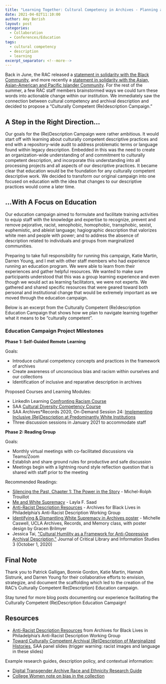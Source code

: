 ```yaml
---
title: "Learning Together: Cultural Competency in Archives - Planning an Education Campaign"
date: 2021-04-02T11:10:00
author: Amy Berish
layout: post
categories:
  - Collaboration
  - Conferences/Education
tags:
  - cultural competency
  - description
  - learning
excerpt_separator: <!--more-->
---
```


Back in June, the RAC released a [statement in solidarity with the Black Community](https://twitter.com/rockarch_org/status/1269009567935062016?s=20), and more recently a [statement in solidarity with the Asian, Asian-American and Pacific Islander Community](https://twitter.com/rockarch_org/status/1374083568939450368?s=20). For the rest of the summer, a few RAC staff members brainstormed ways we could turn these words into actionable change within our institution. We immediately saw the connection between cultural competency and archival description and decided to propose a “Culturally Competent (Re)description Campaign.”  
<!--more-->

## A Step in the Right Direction...
Our goals for the (Re)Description Campaign were rather ambitious. It would start off with learning about culturally competent descriptive practices and end with a repository-wide audit to address problematic terms or language found within legacy description. Embedded in this was the need to create an organization-wide understanding of and commitment to culturally competent description, and incorporate this understanding into all processing projects and all aspects of our descriptive practices. It became clear that education would be the foundation for any culturally competent descriptive work. We decided to transform our original campaign into one focused on education with the idea that changes to our descriptive practices would come a later time. 

## ...With A Focus on Education
Our education campaign aimed to formulate and facilitate training activities to equip staff with the knowledge and expertise to recognize, prevent and remove pejorative, racist, xenophobic, homophobic, transphobic, sexist, euphemistic, and ableist language; hagiographic description that valorizes white men and people with power; and to address the absence of description related to individuals and groups from marginalized communities.

Preparing to take full responsibility for running this campaign, Katie Martin, Darren Young, and I met with other staff members who had experience running an education program. We were able to learn from their experiences and gather helpful resources. We wanted to make sure participants understood that this was a group learning experience and even though we would act as learning facilitators, we were not experts. We gathered and shared specific resources that were geared toward both personal and institutional change that would be extremely important as we moved through the education campaign.

Below is an excerpt from the Culturally Competent (Re)description Education Campaign that shows how we plan to navigate learning together what it means to be “culturally competent”.

### Education Campaign Project Milestones
**Phase 1: Self-Guided Remote Learning**

Goals:
- Introduce cultural competency concepts and practices in the framework of archives
- Create awareness of unconscious bias and racism within ourselves and our collections
- Identification of inclusive and reparative description in archives

Proposed Courses and Learning Modules:
- LinkedIn Learning [Confronting Racism Course](https://www.linkedin.com/learning/confronting-racism-with-robin-diangelo)
- SAA [Cultural Diversity Competency Course](https://www2.archivists.org/prof-education/course-catalog/cultural-diversity-competency)
- SAA Archives*Records 2020, On-Demand Session 24: [Implementing Inclusive (Re)Description at Predominantly White Institutions](https://mvp.markeys.onl/SAA/agenda/session/306593)
- Three discussion sessions in January 2021 to accommodate staff

**Phase 2: Reading Group**

Goals:
- Monthly virtual meetings with co-facilitated discussions via Teams/Zoom 
- Establish and share ground rules for productive and safe discussion
- Meetings begin with a lightning round style reflection question that is shared with staff prior to the meeting

Recommended Readings: 
- [Silencing the Past, Chapter 1: The Power in the Story](https://bit.ly/3mesvto) - Michel-Rolph Trouillot
- [Me and White Supremacy](https://academized.com/meandwhitesupremacy) - Layla F. Saad
- [Anti-Racist Description Resources](https://archivesforblacklives.files.wordpress.com/2019/10/ardr_final.pdf) - Archives for Black Lives in Philadelphia’s Anti-Racist Description Working Group
- [Identifying & Dismantling White Supremacy in Archives poster](http://www.gracenbrilmyer.com/dismantling_whiteSupremacy_archives3.pdf) - Michelle Caswell, UCLA Archives, Records, and Memory class, with poster design by Gracen Brilmyer
- Jessica Tai, ["Cultural Humility as a Framework for Anti-Oppressive Archival Description,"](https://journals.litwinbooks.com/index.php/jclis/article/view/120) Journal of Critical Library and Information Studies 3 (October 1, 2020)

## Final Note
Thank you to Patrick Galligan, Bonnie Gordon, Katie Martin, Hannah Sistrunk, and Darren Young for their collaborative efforts to envision, strategize, and document the scaffolding which led to the creation of the RAC’s Culturally Competent Re(Description) Education campaign. 

Stay tuned for more blog posts documenting our experience facilitating the Culturally Competent (Re)Description Education Campaign!

## Resources
- [Anti-Racist Description Resources](https://archivesforblacklives.files.wordpress.com/2019/10/ardr_final.pdf) from Archives for Black Lives in Philadelphia’s Anti-Racist Description Working Group
- [Toward Culturally Competent Archival (Re)Description of Marginalized Histories](https://docs.google.com/presentation/d/12AeoxnJVWuqVidvBNIbBGsHOtDFdc4l0fKm6Jo8i4bs/edit#slide=id.g3faa248117_0_0), SAA panel slides (trigger warning: racist images and language in these slides)

Example research guides, description policy, and contextual information:
- [Digital Transgender Archive Race and Ethnicity Research Guide](https://www.digitaltransgenderarchive.net/learn/raceandethnicity)
- [College Women note on bias in the collection](https://www.collegewomen.org/about)
